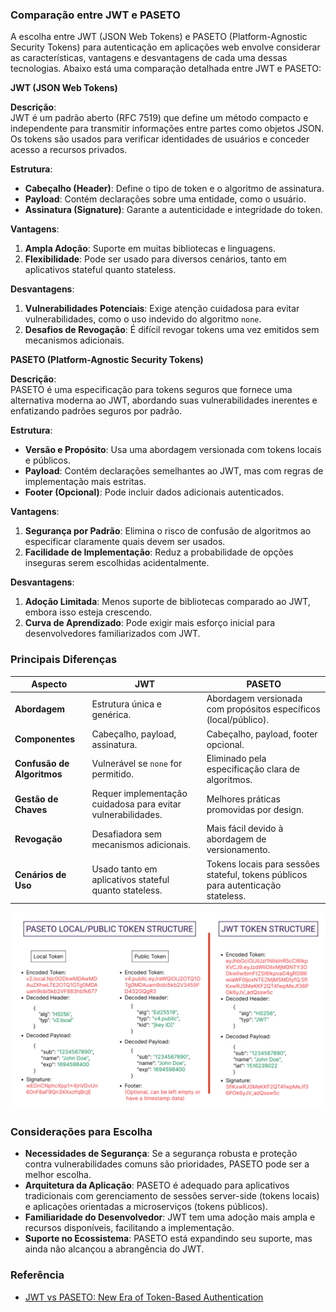 ### Comparação entre JWT e PASETO

A escolha entre JWT (JSON Web Tokens) e PASETO (Platform-Agnostic Security Tokens) para autenticação em aplicações web envolve considerar as características, vantagens e desvantagens de cada uma dessas tecnologias. Abaixo está uma comparação detalhada entre JWT e PASETO:

**JWT (JSON Web Tokens)**

**Descrição**:  
JWT é um padrão aberto (RFC 7519) que define um método compacto e independente para transmitir informações entre partes como objetos JSON. Os tokens são usados para verificar identidades de usuários e conceder acesso a recursos privados.

**Estrutura**:  
- **Cabeçalho (Header)**: Define o tipo de token e o algoritmo de assinatura.
- **Payload**: Contém declarações sobre uma entidade, como o usuário.
- **Assinatura (Signature)**: Garante a autenticidade e integridade do token.

**Vantagens**:  
1. **Ampla Adoção**: Suporte em muitas bibliotecas e linguagens.
2. **Flexibilidade**: Pode ser usado para diversos cenários, tanto em aplicativos stateful quanto stateless.

**Desvantagens**:  
1. **Vulnerabilidades Potenciais**: Exige atenção cuidadosa para evitar vulnerabilidades, como o uso indevido do algoritmo `none`.
2. **Desafios de Revogação**: É difícil revogar tokens uma vez emitidos sem mecanismos adicionais.

**PASETO (Platform-Agnostic Security Tokens)**

**Descrição**:  
PASETO é uma especificação para tokens seguros que fornece uma alternativa moderna ao JWT, abordando suas vulnerabilidades inerentes e enfatizando padrões seguros por padrão.

**Estrutura**:  
- **Versão e Propósito**: Usa uma abordagem versionada com tokens locais e públicos.
- **Payload**: Contém declarações semelhantes ao JWT, mas com regras de implementação mais estritas.
- **Footer (Opcional)**: Pode incluir dados adicionais autenticados.

**Vantagens**:  
1. **Segurança por Padrão**: Elimina o risco de confusão de algoritmos ao especificar claramente quais devem ser usados.
2. **Facilidade de Implementação**: Reduz a probabilidade de opções inseguras serem escolhidas acidentalmente.

**Desvantagens**:  
1. **Adoção Limitada**: Menos suporte de bibliotecas comparado ao JWT, embora isso esteja crescendo.
2. **Curva de Aprendizado**: Pode exigir mais esforço inicial para desenvolvedores familiarizados com JWT.

### Principais Diferenças

| Aspecto                | JWT                                                       | PASETO                                                     |
|------------------------|-----------------------------------------------------------|------------------------------------------------------------|
| **Abordagem**          | Estrutura única e genérica.                               | Abordagem versionada com propósitos específicos (local/público). |
| **Componentes**        | Cabeçalho, payload, assinatura.                           | Cabeçalho, payload, footer opcional.                       |
| **Confusão de Algoritmos** | Vulnerável se `none` for permitido.                     | Eliminado pela especificação clara de algoritmos.          |
| **Gestão de Chaves**   | Requer implementação cuidadosa para evitar vulnerabilidades. | Melhores práticas promovidas por design.                   |
| **Revogação**          | Desafiadora sem mecanismos adicionais.                    | Mais fácil devido à abordagem de versionamento.            |
| **Cenários de Uso**    | Usado tanto em aplicativos stateful quanto stateless.     | Tokens locais para sessões stateful, tokens públicos para autenticação stateless. |

![picture](pic_paseto_jwt.png)

### Considerações para Escolha

- **Necessidades de Segurança**: Se a segurança robusta e proteção contra vulnerabilidades comuns são prioridades, PASETO pode ser a melhor escolha.
- **Arquitetura da Aplicação**: PASETO é adequado para aplicativos tradicionais com gerenciamento de sessões server-side (tokens locais) e aplicações orientadas a microserviços (tokens públicos).
- **Familiaridade do Desenvolvedor**: JWT tem uma adoção mais ampla e recursos disponíveis, facilitando a implementação.
- **Suporte no Ecossistema**: PASETO está expandindo seu suporte, mas ainda não alcançou a abrangência do JWT.

### Referência

- [JWT vs PASETO: New Era of Token-Based Authentication](https://permify.co/post/jwt-paseto/)